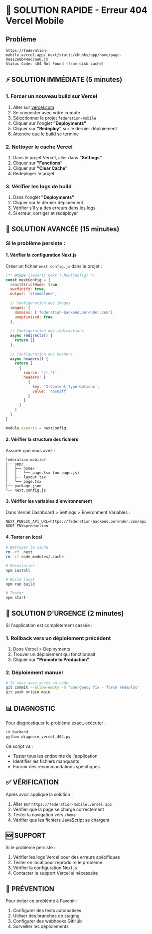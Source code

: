 # 🚨 SOLUTION RAPIDE - Erreur 404 Vercel Mobile

## Problème
```
https://federation-mobile.vercel.app/_next/static/chunks/app/home/page-0ea1266b44ec7aa6.js
Status Code: 404 Not Found (from disk cache)
```

## ⚡ SOLUTION IMMÉDIATE (5 minutes)

### 1. Forcer un nouveau build sur Vercel
1. Aller sur [vercel.com](https://vercel.com)
2. Se connecter avec votre compte
3. Sélectionner le projet `federation-mobile`
4. Cliquer sur l'onglet **"Deployments"**
5. Cliquer sur **"Redeploy"** sur le dernier déploiement
6. Attendre que le build se termine

### 2. Nettoyer le cache Vercel
1. Dans le projet Vercel, aller dans **"Settings"**
2. Cliquer sur **"Functions"**
3. Cliquer sur **"Clear Cache"**
4. Redéployer le projet

### 3. Vérifier les logs de build
1. Dans l'onglet **"Deployments"**
2. Cliquer sur le dernier déploiement
3. Vérifier s'il y a des erreurs dans les logs
4. Si erreur, corriger et redéployer

## 🔧 SOLUTION AVANCÉE (15 minutes)

### Si le problème persiste :

#### 1. Vérifier la configuration Next.js
Créer un fichier `next.config.js` dans le projet :

```javascript
/** @type {import('next').NextConfig} */
const nextConfig = {
  reactStrictMode: true,
  swcMinify: true,
  output: 'standalone',
  
  // Configuration des images
  images: {
    domains: ['federation-backend.onrender.com'],
    unoptimized: true
  },
  
  // Configuration des redirections
  async redirects() {
    return []
  },
  
  // Configuration des headers
  async headers() {
    return [
      {
        source: '/(.*)',
        headers: [
          {
            key: 'X-Content-Type-Options',
            value: 'nosniff'
          }
        ]
      }
    ]
  }
}

module.exports = nextConfig
```

#### 2. Vérifier la structure des fichiers
Assurer que vous avez :
```
federation-mobile/
├── app/
│   ├── home/
│   │   └── page.tsx (ou page.js)
│   ├── layout.tsx
│   └── page.tsx
├── package.json
└── next.config.js
```

#### 3. Vérifier les variables d'environnement
Dans Vercel Dashboard > Settings > Environment Variables :
```
NEXT_PUBLIC_API_URL=https://federation-backend.onrender.com/api
NODE_ENV=production
```

#### 4. Tester en local
```bash
# Nettoyer le cache
rm -rf .next
rm -rf node_modules/.cache

# Réinstaller
npm install

# Build local
npm run build

# Tester
npm start
```

## 🚨 SOLUTION D'URGENCE (2 minutes)

Si l'application est complètement cassée :

### 1. Rollback vers un déploiement précédent
1. Dans Vercel > Deployments
2. Trouver un déploiement qui fonctionnait
3. Cliquer sur **"Promote to Production"**

### 2. Déploiement manuel
```bash
# Si vous avez accès au code
git commit --allow-empty -m "Emergency fix - force redeploy"
git push origin main
```

## 📊 DIAGNOSTIC

Pour diagnostiquer le problème exact, exécuter :

```bash
cd backend
python diagnose_vercel_404.py
```

Ce script va :
- Tester tous les endpoints de l'application
- Identifier les fichiers manquants
- Fournir des recommandations spécifiques

## ✅ VÉRIFICATION

Après avoir appliqué la solution :

1. Aller sur `https://federation-mobile.vercel.app`
2. Vérifier que la page se charge correctement
3. Tester la navigation vers `/home`
4. Vérifier que les fichiers JavaScript se chargent

## 🆘 SUPPORT

Si le problème persiste :

1. Vérifier les logs Vercel pour des erreurs spécifiques
2. Tester en local pour reproduire le problème
3. Vérifier la configuration Next.js
4. Contacter le support Vercel si nécessaire

## 📝 PRÉVENTION

Pour éviter ce problème à l'avenir :

1. Configurer des tests automatisés
2. Utiliser des branches de staging
3. Configurer des webhooks GitHub
4. Surveiller les déploiements
